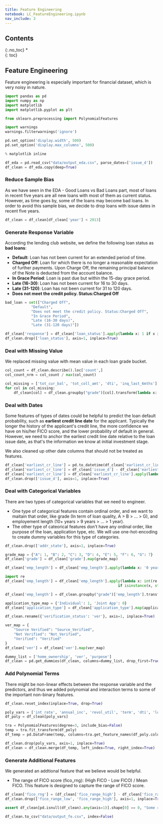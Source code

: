 ```yaml
---
title: Feature Engineering
notebook: LC_FeatureEngineering.ipynb
nav_include: 3
---
```


## Contents
{:.no_toc}
*  
{: toc}

## Feature Engineering

Feature engineering is especially important for financial dataset, which is very noisy in nature. 



```python
import pandas as pd
import numpy as np
import matplotlib
import matplotlib.pyplot as plt

from sklearn.preprocessing import PolynomialFeatures

import warnings
warnings.filterwarnings('ignore')

pd.set_option('display.width', 500)
pd.set_option('display.max_columns', 500)

% matplotlib inline
```




```python
df_eda = pd.read_csv("data/output_eda.csv", parse_dates=['issue_d'])
df_clean = df_eda.copy(deep=True)
```


### Reduce Sample Bias
As we have seen in the EDA - Good Loans vs Bad Loans part, most of loans in recent five years are all new loans with most of them as current status. However, as time goes by, some of the loans may become bad loans. In order to avoid this sample bias, we decide to drop loans with issue dates in recent five years.  



```python
df_clean = df_clean[df_clean['year'] < 2013]
```


### Generate Response Variable
According the lending club website, we define the following loan status as <b>bad loans</b>: 
- <b>Default</b>: Loan has not been current for an extended period of time. 
- <b>Charged Off</b>: Loan for which there is no longer a reasonable expectation of further payments. Upon Charge Off, the remaining principal balance of the Note is deducted from the account balance. 
- <b>In Grace Period</b>: Loan is past due but within the 15-day grace period. 
- <b>Late (16-30)</b>: Loan has not been current for 16 to 30 days. 
- <b>Late (31-120)</b>: Loan has not been current for 31 to 120 days. 
- <b>Does not meet the credit policy. Status:Charged Off</b>



```python
bad_loan = set(["Charged Off", 
            "Default", 
            "Does not meet the credit policy. Status:Charged Off", 
            "In Grace Period", 
            "Late (16-30 days)", 
            "Late (31-120 days)"])

df_clean['response'] = df_clean['loan_status'].apply(lambda x: 1 if x in bad_loan else 0)
df_clean.drop(['loan_status'], axis=1, inplace=True)
```


### Deal with Missing Value 
We replaced missing value with mean value in each loan grade bucket.



```python
col_count = df_clean.describe().loc['count',]
col_count_nrm = col_count / max(col_count)

col_missing = ['tot_cur_bal', 'tot_coll_amt', 'dti', 'inq_last_6mths']
for col in col_missing: 
    df_clean[col] = df_clean.groupby("grade")[col].transform(lambda x: x.fillna(x.mean()))
```


### Deal with Dates
Some features of types of dates could be helpful to predict the loan default probability, such as <b>earliest credit line date</b> for the applicant. Typically the longer the history of the applicant's credit line, the more confidence we have on his/her FICO score, and the lower probability of default in general. However, we need to anchor the earliest credit line date relative to the loan issue date, as that's the information we know at initial investment stage.  

We also cleaned up other date columns that should not be treated as features. 



```python
df_clean['earliest_cr_line'] = pd.to_datetime(df_clean['earliest_cr_line'])
df_clean['earliest_cr_line'] = df_clean['issue_d'] - df_clean['earliest_cr_line']
df_clean['earliest_cr_line'] = df_clean['earliest_cr_line'].apply(lambda x: x.days)
df_clean.drop(['issue_d'], axis=1, inplace=True)
```


### Deal with Categorical Variables
There are two types of categorical variables that we need to engineer. 
- One type of categorical features contain ordinal order, and we want to maitain that order, like grade (In term of loan quality, A > B > ... > G), and employement length (10+ years > 9 years > ... > 1 year). 
- The other type of cateorical features don't have any ordinal order, like purpose of the loan, application type, etc. We will use one-hot-encoding to create dummy variables for this type of categories. 



```python
df_clean.drop(['addr_state'], axis=1, inplace=True)
```




```python
grade_map = {"A": 1, "B": 2, "C": 3, "D": 4, "E": 5, "F": 6, "G": 7}
df_clean['grade'] = df_clean['grade'].map(grade_map)
```




```python
df_clean['emp_length'] = df_clean['emp_length'].apply(lambda x: '0 year' if x == '< 1 year' else x)

import re
df_clean['emp_length'] = df_clean['emp_length'].apply(lambda x: int(re.findall(r'\d+', x)[0]) 
                                                    if isinstance(x, str) else np.nan)

df_clean['emp_length'] = df_clean.groupby("grade")['emp_length'].transform(lambda x: x.fillna(x.mean()))
```




```python
application_type_map = {'Individual': 1, 'Joint App': 0}
df_clean['application_type'] = df_clean['application_type'].map(application_type_map)
```




```python
df_clean.rename({'verification_status': 'ver'}, axis=1, inplace=True)

ver_map = {
    "Source Verified": "Source_Verified",
    "Not Verified": "Not_Verified",
    "Verified": "Verified"
}
df_clean['ver'] = df_clean['ver'].map(ver_map)
```




```python
dummy_list = ['home_ownership', 'ver', 'purpose']
df_clean = pd.get_dummies(df_clean, columns=dummy_list, drop_first=True)
```


### Add Polynomial Terms 
There might be non-linear effects between the response variable and the predictors, and thus we added polynomial and interaction terms to some of the important non-binary features. 



```python
df_clean.reset_index(inplace=True, drop=True)

poly_vars = ['int_rate', 'annual_inc', 'revol_util', 'term', 'dti', 'loan_amnt', 'earliest_cr_line', 'grade']
df_poly = df_clean[poly_vars]

tra = PolynomialFeatures(degree=3, include_bias=False)
temp = tra.fit_transform(df_poly)
df_temp = pd.DataFrame(temp, columns=tra.get_feature_names(df_poly.columns))

df_clean.drop(poly_vars, axis=1, inplace=True)
df_clean = df_clean.merge(df_temp, left_index=True, right_index=True)
```


### Generate Additional Features
We generated an addtional feature that we believe would be helpful. 
- The range of FICO score (fico_rng): (High FICO - Low FICO) / Mean FICO. This feature is designed to capture the range of FICO score. 



```python
df_clean['fico_rng'] = (df_clean['fico_range_high'] - df_clean['fico_range_low']) / df_clean['fico']
df_clean.drop(['fico_range_low', 'fico_range_high'], axis=1, inplace=True)
```




```python
assert df_clean[pd.isnull(df_clean).any(axis=1)].shape[0] == 0, "Some rows have missing value!"
```




```python
df_clean.to_csv("data/output_fe.csv", index=False)
```

